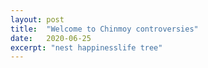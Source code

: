 ```yaml
---
layout: post
title:  "Welcome to Chinmoy controversies"
date:   2020-06-25
excerpt: "nest happinesslife tree"
---
```

